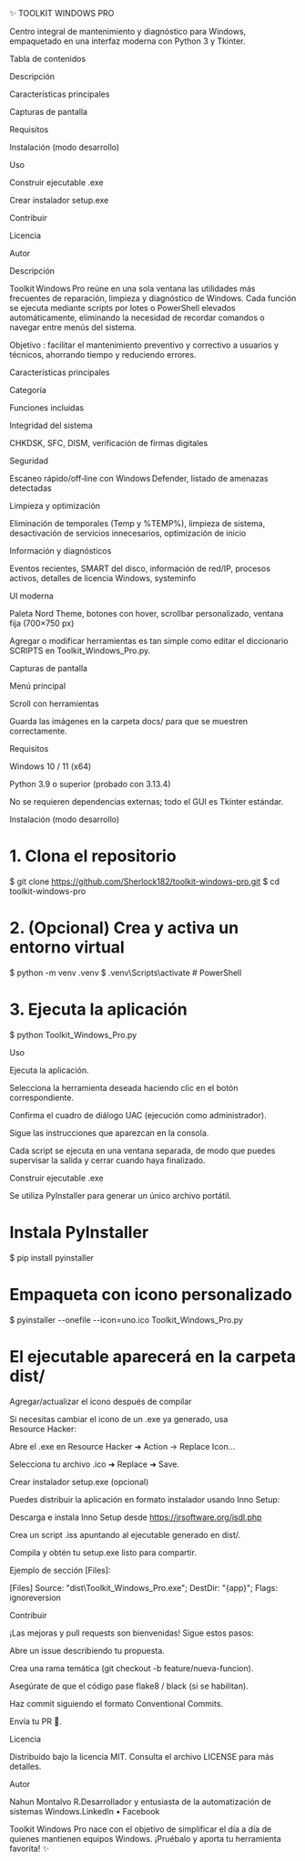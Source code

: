 ✨ TOOLKIT WINDOWS PRO

Centro integral de mantenimiento y diagnóstico para Windows, empaquetado en una interfaz moderna con Python 3 y Tkinter.



Tabla de contenidos

Descripción

Características principales

Capturas de pantalla

Requisitos

Instalación (modo desarrollo)

Uso

Construir ejecutable .exe

Crear instalador setup.exe

Contribuir

Licencia

Autor

Descripción

Toolkit Windows Pro reúne en una sola ventana las utilidades más frecuentes de reparación, limpieza y diagnóstico de Windows. Cada función se ejecuta mediante scripts por lotes o PowerShell elevados automáticamente, eliminando la necesidad de recordar comandos o navegar entre menús del sistema.

Objetivo : facilitar el mantenimiento preventivo y correctivo a usuarios y técnicos, ahorrando tiempo y reduciendo errores.

Características principales

Categoría

Funciones incluidas

Integridad del sistema

CHKDSK, SFC, DISM, verificación de firmas digitales

Seguridad

Escaneo rápido/off‑line con Windows Defender, listado de amenazas detectadas

Limpieza y optimización

Eliminación de temporales (Temp y %TEMP%), limpieza de sistema, desactivación de servicios innecesarios, optimización de inicio

Información y diagnósticos

Eventos recientes, SMART del disco, información de red/IP, procesos activos, detalles de licencia Windows, systeminfo

UI moderna

Paleta Nord Theme, botones con hover, scrollbar personalizado, ventana fija (700×750 px)

Agregar o modificar herramientas es tan simple como editar el diccionario SCRIPTS en Toolkit_Windows_Pro.py.

Capturas de pantalla

Menú principal

Scroll con herramientas





Guarda las imágenes en la carpeta docs/ para que se muestren correctamente.

Requisitos

Windows 10 / 11 (x64)

Python 3.9 o superior (probado con 3.13.4)

No se requieren dependencias externas; todo el GUI es Tkinter estándar.

Instalación (modo desarrollo)

# 1. Clona el repositorio
$ git clone https://github.com/Sherlock182/toolkit-windows-pro.git
$ cd toolkit-windows-pro

# 2. (Opcional) Crea y activa un entorno virtual
$ python -m venv .venv
$ .venv\Scripts\activate    # PowerShell

# 3. Ejecuta la aplicación
$ python Toolkit_Windows_Pro.py

Uso

Ejecuta la aplicación.

Selecciona la herramienta deseada haciendo clic en el botón correspondiente.

Confirma el cuadro de diálogo UAC (ejecución como administrador).

Sigue las instrucciones que aparezcan en la consola.

Cada script se ejecuta en una ventana separada, de modo que puedes supervisar la salida y cerrar cuando haya finalizado.

Construir ejecutable .exe

Se utiliza PyInstaller para generar un único archivo portátil.

# Instala PyInstaller
$ pip install pyinstaller

# Empaqueta con icono personalizado
$ pyinstaller --onefile --icon=uno.ico Toolkit_Windows_Pro.py

# El ejecutable aparecerá en la carpeta dist/

Agregar/actualizar el icono después de compilar

Si necesitas cambiar el icono de un .exe ya generado, usa Resource Hacker:

Abre el .exe en Resource Hacker ➜ Action → Replace Icon…

Selecciona tu archivo .ico ➜ Replace ➜ Save.

Crear instalador setup.exe (opcional)

Puedes distribuir la aplicación en formato instalador usando Inno Setup:

Descarga e instala Inno Setup desde https://jrsoftware.org/isdl.php

Crea un script .iss apuntando al ejecutable generado en dist/.

Compila y obtén tu setup.exe listo para compartir.

Ejemplo de sección [Files]:

[Files]
Source: "dist\Toolkit_Windows_Pro.exe"; DestDir: "{app}"; Flags: ignoreversion

Contribuir

¡Las mejoras y pull requests son bienvenidas! Sigue estos pasos:

Abre un issue describiendo tu propuesta.

Crea una rama temática (git checkout -b feature/nueva-funcion).

Asegúrate de que el código pase flake8 / black (si se habilitan).

Haz commit siguiendo el formato Conventional Commits.

Envía tu PR 🎉.

Licencia

Distribuido bajo la licencia MIT. Consulta el archivo LICENSE para más detalles.

Autor

Nahun Montalvo R.Desarrollador y entusiasta de la automatización de sistemas Windows.LinkedIn • Facebook

Toolkit Windows Pro nace con el objetivo de simplificar el día a día de quienes mantienen equipos Windows. ¡Pruébalo y aporta tu herramienta favorita! ✨

